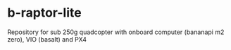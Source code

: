 # b-raptor-lite
Repository for sub 250g quadcopter with onboard computer (bananapi m2 zero), VIO (basalt) and PX4
